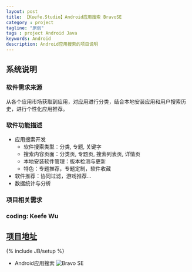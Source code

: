 ```yaml
---
layout: post
title: 【Keefe.Studio】Android应用搜索 BravoSE
category : project
tagline: "原创"
tags : project Android Java
keywords: Android
description: Android应用搜索的项目说明
---
```

## 系统说明

### 软件需求来源
从各个应用市场获取到应用，对应用进行分类，结合本地安装应用和用户搜索历史，进行个性化应用推荐。

### 软件功能描述
* 应用搜索开发
  - 软件搜索类型：分类, 专题, 关键字
  - 搜索内容页面：分类页, 专题页, 搜索列表页, 详情页
  - 本地安装软件管理：版本检测与更新
  - 特色：专题推荐，专题定制，软件收藏
* 软件推荐：协同过滤，游戏推荐...
* 数据统计与分析

### 项目相关需求


### coding: Keefe Wu

## [项目地址](http://weibo.com/bravose)

{% include JB/setup %}

- Android应用搜索 ![Bravo SE]({{BLOG_IMG}}bravose.jpg)
